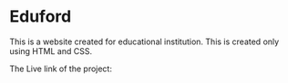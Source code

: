 <h1>Eduford</h1>
<p> This is a website created for educational institution. This is created only using HTML and CSS.</p>
<p>The Live link of the project: </p>
